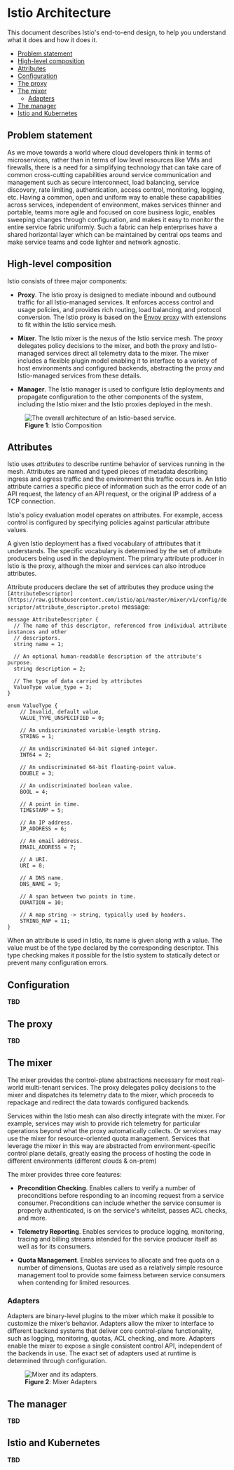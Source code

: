 # Istio Architecture

This document describes Istio's end-to-end design, to help you understand what it does and how
it does it.

- [Problem statement](#problem-statement)
- [High-level composition](#high-level-composition)
- [Attributes](#attributes)
- [Configuration](#configuration)
- [The proxy](#the-proxy)
- [The mixer](#the-mixer)
  - [Adapters](#adapters)
- [The manager](#the-manager)
- [Istio and Kubernetes](#istio-and-kubernetes)

## Problem statement

As we move towards a world where cloud developers think in terms of microservices, rather than in terms of low level resources like VMs and firewalls, there 
is a need for a simplifying technology that can take care of common cross-cutting capabilities around service communication and management such as secure 
interconnect, load balancing, service discovery, rate limiting, authentication, access control, monitoring, logging, etc. Having a common, open and 
uniform way to enable these capabilities across services, independent of environment, makes services thinner and portable, teams more agile and focused on 
core business logic, enables sweeping changes through configuration, and makes it easy to monitor the entire service fabric uniformly. Such a fabric can 
help enterprises have a shared horizontal layer which can be maintained by central ops teams and make service teams and code lighter and network agnostic.

## High-level composition

Istio consists of three major components:

- **Proxy**. The Istio proxy is designed to mediate inbound and outbound traffic for all Istio-managed services. It enforces
access control and usage policies, and provides rich routing, load balancing, and protocol conversion. The Istio proxy is based on the
[Envoy proxy](https://lyft.github.io/envoy/) with extensions to fit within the Istio service mesh.

- **Mixer**. The Istio mixer is the nexus of the Istio service mesh. The proxy delegates policy decisions to the mixer, and both the
proxy and Istio-managed services direct all telemetry data to the mixer. The mixer includes a flexible plugin model enabling it
to interface to a variety of host environments and configured backends, abstracting the proxy and Istio-managed services
from these details.

- **Manager**. The Istio manager is used to configure Istio deployments and propagate configuration to 
the other components of the system, including the Istio mixer and the Istio 
proxies deployed in the mesh.

<figure id="fig-arch" class="center">
<img src="images/arch.png" alt="The overall architecture of an Istio-based service.">
<figcaption><b>Figure 1</b>: Istio Composition</figcaption>
</figure>

## Attributes

Istio uses *attributes* to describe runtime behavior of services running in the mesh. Attributes are named and typed pieces of metadata
describing ingress and egress traffic and the environment this traffic occurs in. An Istio attribute carries a specific piece
of information such as the error code of an API request, the latency of an API request, or the
original IP address of a TCP connection.
 
Istio's policy evaluation model operates on attributes. For example, access control is configured by
specifying policies against particular attribute values.

A given Istio deployment has a fixed vocabulary of attributes that it understands. The specific vocabulary is
determined by the set of attribute producers being used in the deployment. The primary attribute producer in Istio
is the proxy, although the mixer and services can also introduce attributes.

Attribute producers declare the set of attributes they produce using the `[AttributeDescriptor](https://raw.githubusercontent.com/istio/api/master/mixer/v1/config/descriptor/attribute_descriptor.proto)`
message:

    message AttributeDescriptor {
      // The name of this descriptor, referenced from individual attribute instances and other
      // descriptors.
      string name = 1;
    
      // An optional human-readable description of the attribute's purpose.
      string description = 2;
    
      // The type of data carried by attributes
      ValueType value_type = 3;
    }

    enum ValueType {
        // Invalid, default value.
        VALUE_TYPE_UNSPECIFIED = 0;
    
        // An undiscriminated variable-length string.
        STRING = 1;
    
        // An undiscriminated 64-bit signed integer.
        INT64 = 2;
    
        // An undiscriminated 64-bit floating-point value.
        DOUBLE = 3;
    
        // An undiscriminated boolean value.
        BOOL = 4;
    
        // A point in time.
        TIMESTAMP = 5;
    
        // An IP address.
        IP_ADDRESS = 6;
    
        // An email address.
        EMAIL_ADDRESS = 7;
    
        // A URI.
        URI = 8;
    
        // A DNS name.
        DNS_NAME = 9;
    
        // A span between two points in time.
        DURATION = 10;
    
        // A map string -> string, typically used by headers.
        STRING_MAP = 11;
    }

When an attribute is used in Istio, its name is given along with a value. The value must be of the type declared by the corresponding descriptor. This
type checking makes it possible for the Istio system to statically detect or prevent many configuration errors.

## Configuration

**TBD**

## The proxy

**TBD**

## The mixer

The mixer provides the control-plane abstractions necessary for most real-world multi-tenant services.
The proxy delegates policy decisions to the mixer and dispatches its telemetry data to the mixer, which
proceeds to repackage and redirect the data towards configured backends.

Services within the Istio mesh can also directly integrate with the mixer. For example, services may wish to provide rich telemetry for particular operations
beyond what the proxy automatically collects. Or services may use the mixer for resource-oriented quota management. Services that leverage the mixer in this 
way are abstracted from environment-specific control plane details, greatly easing the process of hosting the code in
different environments (different clouds & on-prem)

The mixer provides three core features:

- **Precondition Checking**. Enables callers to verify a number of preconditions before responding to an incoming request from a service consumer. 
Preconditions can include whether the service consumer is properly authenticated, is on the service's whitelist, passes ACL checks, and more.

- **Telemetry Reporting**. Enables services to produce logging, monitoring, tracing and billing streams intended for the service producer itself as well as 
for its consumers.

- **Quota Management**. Enables services to allocate and free quota on a number of dimensions, Quotas are used as a relatively simple resource management 
tool to provide some fairness between service consumers when contending for limited resources.

### Adapters

Adapters are binary-level plugins to the mixer which make it possible to customize the mixer’s behavior. Adapters allow the mixer to interface 
to different backend systems that deliver core control-plane functionality, such as logging, monitoring, quotas, ACL checking, and more. Adapters
enable the mixer to expose a single consistent control API, independent of the backends in use. The exact set of adapters
used at runtime is determined through configuration.

<figure id="fig-adapters" class="center">
<img src="images/adapters.png" alt="Mixer and its adapters.">
<figcaption><b>Figure 2</b>: Mixer Adapters</figcaption>
</figure>

## The manager

**TBD**

## Istio and Kubernetes

**TBD**
